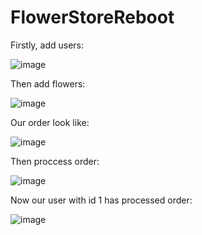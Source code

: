 # FlowerStoreReboot

Firstly, add users:

![image](https://user-images.githubusercontent.com/93192972/202846530-ea0e6b95-dbf9-4ba7-a775-40db41bb3cc9.png)

Then add flowers:

![image](https://user-images.githubusercontent.com/93192972/202846533-9cdc5e3d-ed26-4529-aaec-83a4531b6802.png)

Our order look like:

![image](https://user-images.githubusercontent.com/93192972/202846561-e9961840-1ad7-4271-91bc-d1637addc669.png)

Then proccess order:

![image](https://user-images.githubusercontent.com/93192972/202846596-4646581f-808f-4769-a926-d7f66e2d91fd.png)

Now our user with id 1 has processed order:

![image](https://user-images.githubusercontent.com/93192972/202846611-261302bd-96f6-439f-afd0-4c508c79681d.png)
